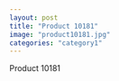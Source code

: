 ```yaml
---
layout: post
title: "Product 10181"
image: "product10181.jpg"
categories: "category1"
---
```

Product 10181
